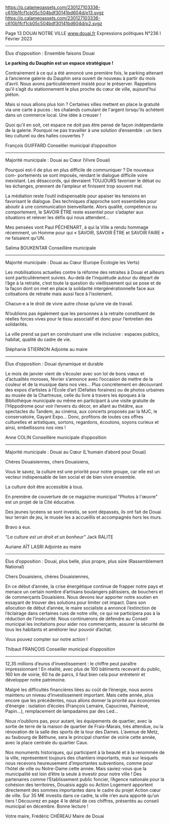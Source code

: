 https://p.calameoassets.com/230127103336-c610b1fcf1cb05c504bdf30141bd604d/p13.svgz
https://p.calameoassets.com/230127103336-c610b1fcf1cb05c504bdf30141bd604d/p2.svgz

Page  13
DOUAI NOTRE VILLE
www.douai.fr
Expressions politiques
N°236   I
Février 2023

---

Élus d’opposition : Ensemble faisons Douai

**Le parking du Dauphin est un espace stratégique !**

Contrairement à ce qui a été annoncé une première fois, le parking attenant à l’ancienne galerie du Dauphin sera ouvert de nouveau à partir du mois d’avril. Nous avons particulièrement insisté pour le préserver. Rappelons qu'il s’agit du stationnement le plus proche du cœur de ville, aujourd'hui piéton.

Mais si nous allions plus loin ? Certaines villes mettent en place la gratuité via une carte à puces : les chalands cumulant de l'argent lorsqu'ils achètent dans un commerce local. Une idée à creuser !

Quoi qu’il en soit, cet espace ne doit pas être pensé de façon indépendante de la galerie. Pourquoi ne pas travailler à une solution d’ensemble : un tiers lieu culturel ou des halles couvertes ?

François GUIFFARD
Conseiller municipal d’opposition

---

Majorité municipale : Douai au Cœur (Vivre Douai)

Pourquoi est-il de plus en plus difficile de communiquer ? De nouveaux com-
portements se sont imposés, rendant le dialogue difficile voire inexistant. Les désaccords, qui devraient TOUJOURS favoriser le débat ou les échanges, prennent de l’ampleur et finissent trop souvent mal.

La médiation reste l’outil indispensable pour apaiser les tensions en favorisant le dialogue. Des techniques d’approche sont essentielles pour aboutir à une communication bienveillante. Alors qualité, compétence ou comportement, le SAVOIR ÊTRE reste essentiel pour s’adapter aux situations et relever les défis qui nous attendent…

Mes pensées vont Paul PÉCHENART, à qui la Ville a rendu hommage récemment, un Homme pour qui « SAVOIR, SAVOIR ÊTRE et SAVOIR FAIRE » ne faisaient qu’UN.

Salima BOUKENTAR
Conseillère municipale

---

Majorité municipale : Douai au Cœur (Europe Écologie les Verts)

Les mobilisations actuelles contre la réforme des retraites à Douai et ailleurs sont particulièrement suivies. Au-delà de l’inquiétude autour du départ de l’âge à la retraite, c’est toute la question du vieillissement qui se pose et de la façon dont on met en place la solidarité intergénérationnelle face aux cotisations de retraite mais aussi face à l’isolement.

Chacun·e a le droit de vivre autre chose qu’une vie de travail.

N’oublions pas également que les personnes à la retraite constituent de réelles forces vives pour le tissu associatif et donc pour l’entretien des solidarités.

La ville prend sa part en construisant une ville inclusive : espaces publics, habitat, qualité du cadre de vie.

Stéphanie STIERNON
Adjointe au maire

---

Élus d’opposition : Douai dynamique et durable

Le mois de janvier vient de s’écouler avec son lot de bons vœux et d’actualités moroses, février s’annonce avec l’occasion de mettre de la couleur et de la musique dans nos vies… Plus concrètement en découvrant des expos d’artistes à l’École d’art (Défaites foraines) ou de photos urbaines au musée de la Chartreuse, celle du livre à travers les époques à la Bibliothèque municipale ou même en participant à une visite gratuite de l’Hippodrome pour voir l’envers du décor, en allant au théâtre, aux spectacles du Tandem, au cinéma, aux concerts proposés par la MJC, le conservatoire, Gayant Expo… Donc, profitons de toutes ces offres culturelles et artistiques, sortons, regardons, écoutons, soyons curieux et ainsi, embellissons nos vies !

Anne COLIN
Conseillère municipale d’opposition

---

Majorité municipale : Douai au Cœur (L’humain d’abord pour Douai)

Chères Douaisiennes, chers Douaisiens,

Vous le savez, la culture est une priorité pour notre groupe, car elle est un vecteur indispensable de lien social et de bien vivre ensemble.

La culture doit être accessible à tous.

En première de couverture de ce magazine municipal "Photos à l'œuvre" est un projet de la Cité éducative.

Des jeunes lycéens se sont investis, se sont dépassés, ils ont fait de Douai leur terrain de jeu, le musée les a accueillis et accompagnés hors les murs.

Bravo à eux.

*"La culture est un droit et un bonheur"* Jack RALITE

Auriane AÏT LASRI
Adjointe au maire

---

Élus d’opposition : Douai, plus belle, plus propre, plus sûre (Rassemblement National)

Chers Douaisiens, chères Douaisiennes,

En ce début d’année, la crise énergétique continue de frapper notre pays et menace un certain nombre d’artisans boulangers pâtissiers, de bouchers et de commerçants Douaisiens. Nous devons leur apporter notre soutien en essayant de trouver des solutions pour limiter cet impact. Dans son allocution de début d’année, le maire socialiste  a annoncé l’extinction de l’éclairage dans certaines rues de notre ville, ce qui ne participera pas à la réduction de l’insécurité. Nous continuerons de défendre au Conseil municipal les incitations pour aider nos commerçants, assurer la sécurité de tous les habitants et améliorer leur pouvoir d’achat.

Vous pouvez compter sur notre action !

Thibaut FRANÇOIS
Conseiller municipal d’opposition

---

12,35 millions d’euros d’investissement : le chiffre peut paraître impressionnant ! En réalité, avec plus de 100 bâtiments recevant du public, 160 km de voirie, 60 ha de parcs, il faut bien cela pour entretenir et développer notre patrimoine.

Malgré les difficultés financières liées au coût de l’énergie, nous avons maintenu un niveau d’investissement important. Mais cette année, plus encore que les précédentes, nous allons donner la priorité aux économies d’énergie : isolation d’écoles (François Lemaire, Capucines, Painlevé, Papin…), remplacement de lampadaires par des Led…

Nous n’oublions pas, pour autant, les équipements de quartier, avec la sortie de terre de la maison de quartier de Frais-Marais, très attendue, ou la rénovation de la salle des sports de la tour des Dames. L’avenue de Metz, au faubourg de Béthune, sera le principal chantier de voirie cette année, avec la place centrale du quartier Caux.

Nos monuments historiques, qui participent à la beauté et à la renommée de la ville, représentent toujours des chantiers importants, mais sur lesquels nous recevons heureusement d’importantes subventions, comme pour l’hôtel de ville ou Notre-Dame cette année.
Mais saviez-vous que la municipalité est loin d’être la seule à investir pour notre ville !
Des partenaires comme l’Etablissement public foncier, l’Agence nationale pour la cohésion des territoires, Douaisis agglo ou Action Logement apportent directement des sommes importantes dans le cadre du projet Action cœur de ville. Sur 35 M€ investis dans ce cadre, la ville n’en aura apporté qu’un tiers ! Découvrez en page 4 le détail de ces chiffres, présentés au conseil municipal en décembre. Bonne lecture !

Votre maire,
Frédéric CHÉREAU
Maire de Douai